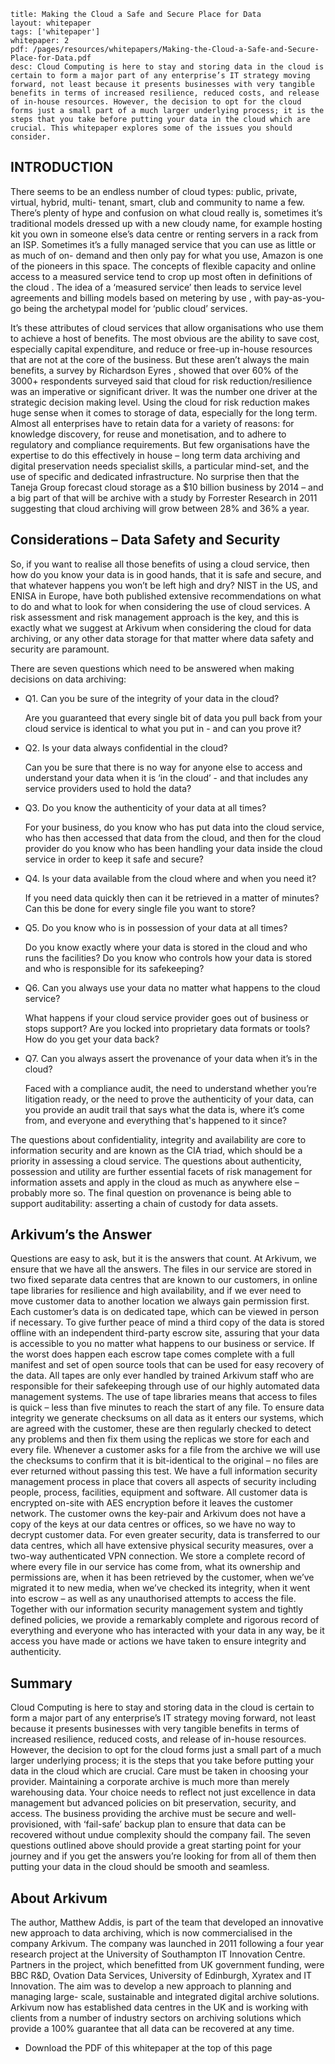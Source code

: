 ```title: Making the Cloud a Safe and Secure Place for Datalayout: whitepapertags: ['whitepaper']whitepaper: 2pdf: /pages/resources/whitepapers/Making-the-Cloud-a-Safe-and-Secure-Place-for-Data.pdfdesc: Cloud Computing is here to stay and storing data in the cloud is certain to form a major part of any enterprise’s IT strategy moving forward, not least because it presents businesses with very tangible benefits in terms of increased resilience, reduced costs, and release of in-house resources. However, the decision to opt for the cloud forms just a small part of a much larger underlying process; it is the steps that you take before putting your data in the cloud which are crucial. This whitepaper explores some of the issues you should consider. ```## INTRODUCTION There seems to be an endless number of cloud types: public, private, virtual, hybrid, multi- tenant, smart, club and community to name a few. There’s plenty of hype and confusion on what cloud really is, sometimes it’s traditional models dressed up with a new cloudy name, for example hosting kit you own in someone else’s data centre or renting servers in a rack from an ISP. Sometimes it’s a fully managed service that you can use as little or as much of on- demand and then only pay for what you use, Amazon is one of the pioneers in this space. The concepts of flexible capacity and online access to a measured service tend to crop up most often in definitions of the cloud . The idea of a ‘measured service’ then leads to service level agreements and billing models based on metering by use , with pay-as-you-go being the archetypal model for ‘public cloud’ services.It’s these attributes of cloud services that allow organisations who use them to achieve a host of benefits. The most obvious are the ability to save cost, especially capital expenditure, and reduce or free-up in-house resources that are not at the core of the business. But these aren’t always the main benefits, a survey by Richardson Eyres , showed that over 60% of the 3000+ respondents surveyed said that cloud for risk reduction/resilience was an imperative or significant driver. It was the number one driver at the strategic decision making level.Using the cloud for risk reduction makes huge sense when it comes to storage of data, especially for the long term. Almost all enterprises have to retain data for a variety of reasons: for knowledge discovery, for reuse and monetisation, and to adhere to regulatory and compliance requirements. But few organisations have the expertise to do this effectively in house – long term data archiving and digital preservation needs specialist skills, a particular mind-set, and the use of specific and dedicated infrastructure. No surprise then that the Taneja Group  forecast cloud storage as a $10 billion business by 2014 – and a big part of that will be archive with a study by Forrester Research  in 2011 suggesting that cloud archiving will grow between 28% and 36% a year.## Considerations – Data Safety and SecuritySo, if you want to realise all those benefits of using a cloud service, then how do you know your data is in good hands, that it is safe and secure, and that whatever happens you won’t be left high and dry? NIST  in the US, and ENISA  in Europe, have both published extensive recommendations on what to do and what to look for when considering the use of cloud services. A risk assessment and risk management approach is the key, and this is exactly what we suggest at Arkivum when considering the cloud for data archiving, or any other data storage for that matter where data safety and security are paramount. There are seven questions which need to be answered when making decisions on data archiving:+ Q1. Can you be sure of the integrity of your data in the cloud?   Are you guaranteed that every single bit of data you pull back from your cloud service is identical to what you put in - and can you prove it?+ Q2. Is your data always confidential in the cloud?   Can you be sure that there is no way for anyone else to access and understand your data when it is ‘in the cloud’ - and that includes any service providers used to hold the data?+ Q3. Do you know the authenticity of your data at all times?   For your business, do you know who has put data into the cloud service, who has then accessed that data from the cloud, and then for the cloud provider do you know who has been handling your data inside the cloud service in order to keep it safe and secure?+ Q4. Is your data available from the cloud where and when you need it?   If you need data quickly then can it be retrieved in a matter of minutes? Can this be done for every single file you want to store?+ Q5. Do you know who is in possession of your data at all times?   Do you know exactly where your data is stored in the cloud and who runs the facilities? Do you know who controls how your data is stored and who is responsible for its safekeeping?+ Q6. Can you always use your data no matter what happens to the cloud service?   What happens if your cloud service provider goes out of business or stops support? Are you locked into proprietary data formats or tools? How do you get your data back?+ Q7. Can you always assert the provenance of your data when it’s in the cloud?   Faced with a compliance audit, the need to understand whether you’re litigation ready, or the need to prove the authenticity of your data, can you provide an audit trail that says what the data is, where it’s come from, and everyone and everything that's happened to it since?The questions about confidentiality, integrity and availability are core to information security and are known as the CIA triad, which should be a priority in assessing a cloud service.The questions about authenticity, possession and utility are further essential facets of risk management for information assets and apply in the cloud as much as anywhere else – probably more so. The final question on provenance is being able to support auditability: asserting a chain of custody for data assets.## Arkivum’s the AnswerQuestions are easy to ask, but it is the answers that count. At Arkivum, we ensure that we have all the answers. The files in our service are stored in two fixed separate data centres that are known to our customers, in online tape libraries for resilience and high availability, and if we ever need to move customer data to another location we always gain permission first. Each customer’s data is on dedicated tape, which can be viewed in person if necessary. To give further peace of mind a third copy of the data is stored offline with an independent third-party escrow site, assuring that your data is accessible to you no matter what happens to our business or service. If the worst does happen each escrow tape comes complete with a full manifest and set of open source tools that can be used for easy recovery of the data.All tapes are only ever handled by trained Arkivum staff who are responsible for their safekeeping through use of our highly automated data management systems. The use of tape libraries means that access to files is quick – less than five minutes to reach the start of any file.To ensure data integrity we generate checksums on all data as it enters our systems, which are agreed with the customer, these are then regularly checked to detect any problems and then fix them using the replicas we store for each and every file. Whenever a customer asks for a file from the archive we will use the checksums to confirm that it is bit-identical to the original – no files are ever returned without passing this test. We have a full information security management process in place that covers all aspects of security including people, process, facilities, equipment and software.All customer data is encrypted on-site with AES encryption before it leaves the customer network. The customer owns the key-pair and Arkivum does not have a copy of the keys at our data centres or offices, so we have no way to decrypt customer data. For even greater security, data is transferred to our data centres, which all have extensive physical security measures, over a two-way authenticated VPN connection.We store a complete record of where every file in our service has come from, what its ownership and permissions are, when it has been retrieved by the customer, when we’ve migrated it to new media, when we’ve checked its integrity, when it went into escrow – as well as any unauthorised attempts to access the file.Together with our information security management system and tightly defined policies, we provide a remarkably complete and rigorous record of everything and everyone who has interacted with your data in any way, be it access you have made or actions we have taken to ensure integrity and authenticity.## SummaryCloud Computing is here to stay and storing data in the cloud is certain to form a major part of any enterprise’s IT strategy moving forward, not least because it presents businesses with very tangible benefits in terms of increased resilience, reduced costs, and release of in-house resources. However, the decision to opt for the cloud forms just a small part of a much larger underlying process; it is the steps that you take before putting your data in the cloud which are crucial. Care must be taken in choosing your provider. Maintaining a corporate archive is much more than merely warehousing data. Your choice needs to reflect not just excellence in data management but advanced policies on bit preservation, security, and access. The business providing the archive must be secure and well-provisioned, with ‘fail-safe’ backup plan to ensure that data can be recovered without undue complexity should the company fail. The seven questions outlined above should provide a great starting point for your journey and if you get the answers you’re looking for from all of them then putting your data in the cloud should be smooth and seamless.## About ArkivumThe author, Matthew Addis, is part of the team that developed an innovative new approach to data archiving, which is now commercialised in the company Arkivum.The company was launched in 2011 following a four year research project at the University of Southampton IT Innovation Centre. Partners in the project, which benefitted from UK government funding, were BBC R&D, Ovation Data Services, University of Edinburgh, Xyratex and IT Innovation. The aim was to develop a new approach to planning and managing large- scale, sustainable and integrated digital archive solutions.Arkivum now has established data centres in the UK and is working with clients from a number of industry sectors on archiving solutions which provide a 100% guarantee that all data can be recovered at any time.+ Download the PDF of this whitepaper at the top of this page 